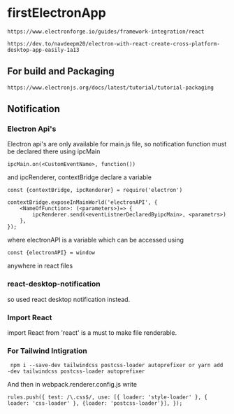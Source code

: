 # firstElectronApp

`https://www.electronforge.io/guides/framework-integration/react`

`https://dev.to/navdeepm20/electron-with-react-create-cross-platform-desktop-app-easily-1a13`

## For build and Packaging 

`https://www.electronjs.org/docs/latest/tutorial/tutorial-packaging`

## Notification

### Electron Api's

Electron api's are only available for main.js file, so notification function must be declared there using ipcMain

`ipcMain.on(<CustomEventName>, function())` 

and ipcRenderer, contextBridge declare a variable 

```
const {contextBridge, ipcRenderer} = require('electron')

contextBridge.exposeInMainWorld('electronAPI', {
    <NameOfFunction>: (<parameters>)=> {
        ipcRenderer.send(<eventListnerDeclaredByipcMain>, <parametrs>)
    },
});
```

where electronAPI is a variable which can be accessed using

`const {electronAPI} = window`

anywhere in react files


### react-desktop-notification

so used react desktop notification instead.

### Import React

import React from 'react'
is a must to make file renderable.

### For Tailwind Intigration 

` npm i --save-dev tailwindcss postcss-loader autoprefixer
  or
  yarn add -dev tailwindcss postcss-loader autoprefixer`

And then in webpack.renderer.config.js write

`rules.push({
  test: /\.css$/,
  use: [{ loader: 'style-loader' }, { loader: 'css-loader' }, {loader: 'postcss-loader'}],
});`

